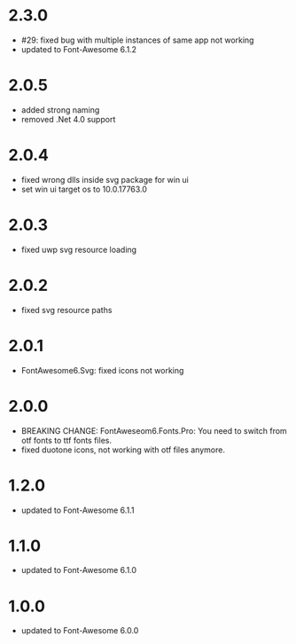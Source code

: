# 2.3.0
- #29: fixed bug with multiple instances of same app not working
- updated to Font-Awesome 6.1.2
# 2.0.5
- added strong naming
- removed .Net 4.0 support
# 2.0.4
- fixed wrong dlls inside svg package for win ui
- set win ui target os to 10.0.17763.0
# 2.0.3
- fixed uwp svg resource loading
# 2.0.2
- fixed svg resource paths
# 2.0.1
- FontAwesome6.Svg: fixed icons not working
# 2.0.0
- BREAKING CHANGE: FontAweseom6.Fonts.Pro: You need to switch from otf fonts to ttf fonts files.
- fixed duotone icons, not working with otf files anymore.
# 1.2.0
- updated to Font-Awesome 6.1.1
# 1.1.0
- updated to Font-Awesome 6.1.0
# 1.0.0
- updated to Font-Awesome 6.0.0
